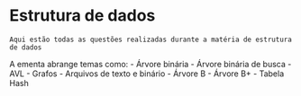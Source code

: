 # Estrutura de dados
    Aqui estão todas as questões realizadas durante a matéria de estrutura de dados

A ementa abrange temas como:
    - Árvore binária
    - Árvore binária de busca
    - AVL
    - Grafos
    - Arquivos de texto e binário
    - Árvore B
    - Árvore B+
    - Tabela Hash